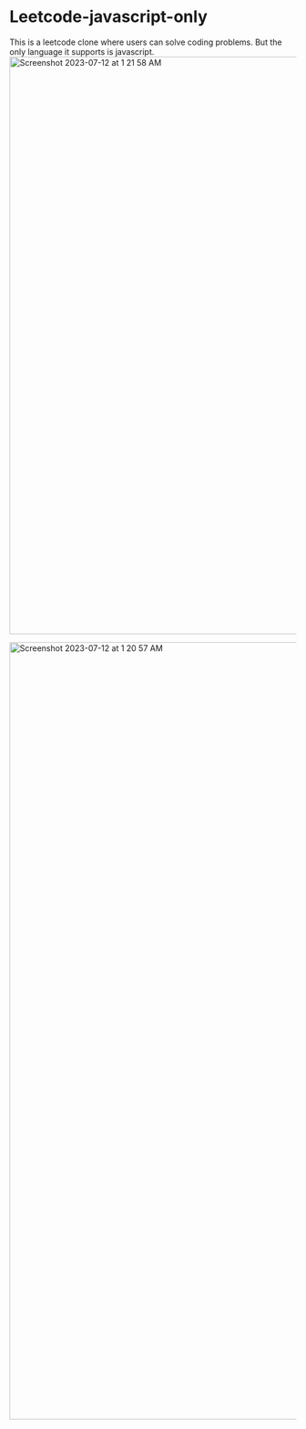 # Leetcode-javascript-only

This is a leetcode clone where users can solve coding problems. But the only language it supports is javascript.
<img width="1012" alt="Screenshot 2023-07-12 at 1 21 58 AM" src="https://github.com/wenghaishi/Leetcode-javascript-only/assets/74546450/e9407b44-10fc-41a7-8c95-31fc804f39c9">

<img width="1362" alt="Screenshot 2023-07-12 at 1 20 57 AM" src="https://github.com/wenghaishi/Leetcode-javascript-only/assets/74546450/7214f9d4-966a-4fc5-8f41-07ac1637e358">
